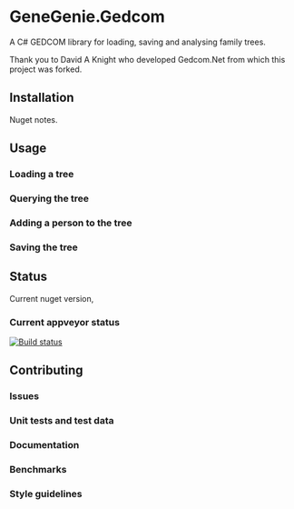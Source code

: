 # GeneGenie.Gedcom

A C# GEDCOM library for loading, saving and analysing family trees.

Thank you to David A Knight who developed Gedcom.Net from which this project was forked.

## Installation
Nuget notes.

## Usage

### Loading a tree
### Querying the tree
### Adding a person to the tree
### Saving the tree

## Status
Current nuget version,

### Current appveyor status
[![Build status](https://ci.appveyor.com/api/projects/status/5o7cb79h0p7gci61?svg=true)](https://ci.appveyor.com/project/RyanONeill1970/genegenie-gedcom)

## Contributing

### Issues
### Unit tests and test data 
### Documentation
### Benchmarks

### Style guidelines

